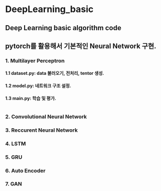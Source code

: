 # DeepLearning_basic
## Deep Learning basic algorithm code

## pytorch를 활용해서 기본적인 Neural Network 구현.



### 1. Multilayer Perceptron    


#### 1.1 dataset.py: data 불러오기, 전처리, tentor 생성.  
#### 1.2 model.py: 네트워크 구조 설정.  
#### 1.3 main.py: 학습 및 평가.
      
#
#


### 2. Convolutional Neural Network    



### 3. Reccurent Neural Network    



### 4. LSTM    



### 5. GRU    



### 6. Auto Encoder    



### 7. GAN    


